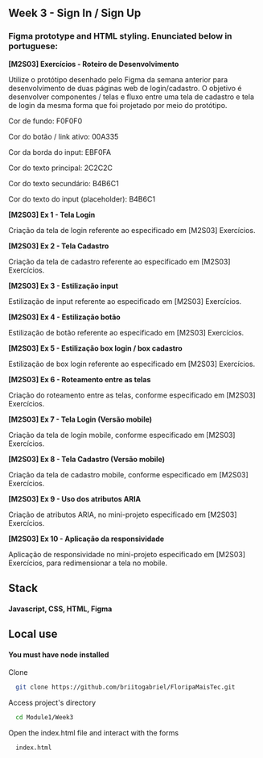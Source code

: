 
## Week 3 - Sign In / Sign Up

### Figma prototype and HTML styling. Enunciated below in portuguese:

**[M2S03] Exercícios - Roteiro de Desenvolvimento**

Utilize o protótipo desenhado pelo Figma da semana anterior para desenvolvimento de duas páginas web de login/cadastro. O objetivo é desenvolver componentes / telas e fluxo entre uma tela de cadastro e tela de login da mesma forma que foi projetado por meio do protótipo.

Cor de fundo: F0F0F0

Cor do botão / link ativo: 00A335

Cor da borda do input: EBF0FA

Cor do texto principal: 2C2C2C

Cor do texto secundário: B4B6C1

Cor do texto do input (placeholder): B4B6C1

**[M2S03] Ex 1 - Tela Login**

Criação da tela de login referente ao especificado em [M2S03] Exercícios.

**[M2S03] Ex 2 - Tela Cadastro**

Criação da tela de cadastro referente ao especificado em [M2S03] Exercícios.

**[M2S03] Ex 3 - Estilização input**

Estilização de input referente ao especificado em [M2S03] Exercícios.

**[M2S03] Ex 4 - Estilização botão**

Estilização de botão referente ao especificado em [M2S03] Exercícios.

**[M2S03] Ex 5 - Estilização box login / box cadastro**

Estilização de box login referente ao especificado em [M2S03] Exercícios.

**[M2S03] Ex 6 - Roteamento entre as telas**

Criação do roteamento entre as telas, conforme especificado em [M2S03] Exercícios.

**[M2S03] Ex 7 - Tela Login (Versão mobile)**

Criação da tela de login mobile, conforme especificado em [M2S03] Exercícios.

**[M2S03] Ex 8 - Tela Cadastro (Versão mobile)**

Criação da tela de cadastro mobile, conforme especificado em [M2S03] Exercícios.

**[M2S03] Ex 9 - Uso dos atributos ARIA**

Criação de atributos ARIA, no mini-projeto especificado em [M2S03] Exercícios.

**[M2S03] Ex 10 - Aplicação da responsividade**

Aplicação de responsividade no mini-projeto especificado em [M2S03] Exercícios, para redimensionar a tela no mobile.

## Stack

#### Javascript, CSS, HTML, Figma

## Local use

#### You must have node installed
Clone

```bash
  git clone https://github.com/briitogabriel/FloripaMaisTec.git
```

Access project's directory

```bash
  cd Module1/Week3
```

Open the index.html file and interact with the forms

```bash
  index.html
```

